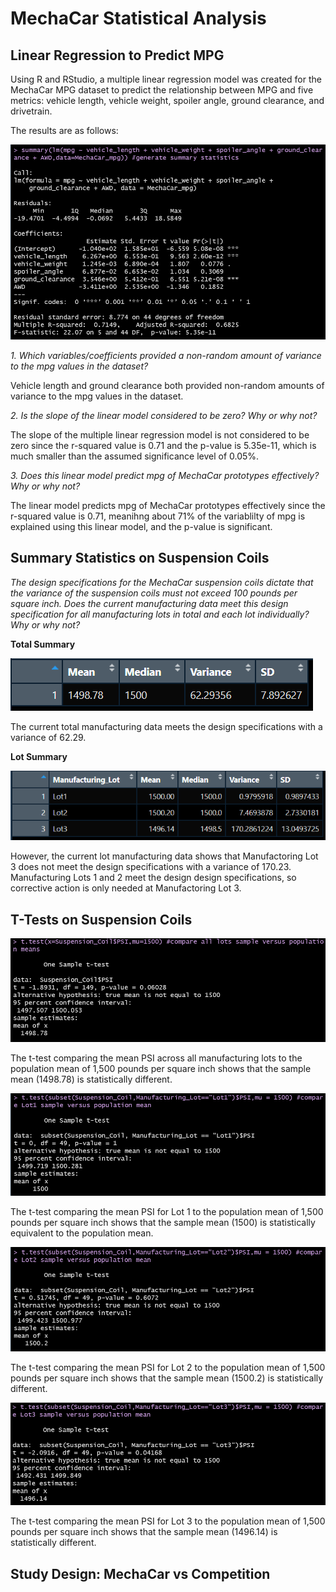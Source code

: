 # MechaCar Statistical Analysis

## Linear Regression to Predict MPG

Using R and RStudio, a multiple linear regression model was created for the MechaCar MPG dataset to predict the relationship between MPG and five metrics: vehicle length, vehicle weight, spoiler angle, ground clearance, and drivetrain. 

The results are as follows:

![](resources/deliverable1_lm_output.PNG)


*1. Which variables/coefficients provided a non-random amount of variance to the mpg values in the dataset?*

Vehicle length and ground clearance both provided non-random amounts of variance to the mpg values in the dataset.

*2. Is the slope of the linear model considered to be zero? Why or why not?*

The slope of the multiple linear regression model is not considered to be zero since the r-squared value is 0.71 and the p-value is 5.35e-11, which is much smaller than the assumed significance level of 0.05%.

*3. Does this linear model predict mpg of MechaCar prototypes effectively? Why or why not?*

The linear model predicts mpg of MechaCar prototypes effectively since the r-squared value is 0.71, meanihng about 71% of the variablilty of mpg is explained using this linear model, and the p-value is significant.

## Summary Statistics on Suspension Coils

*The design specifications for the MechaCar suspension coils dictate that the variance of the suspension coils must not exceed 100 pounds per square inch. Does the current manufacturing data meet this design specification for all manufacturing lots in total and each lot individually? Why or why not?*

**Total Summary**

![Total Summary](resources/deliverable2_total_summary.PNG)

The current total manufacturing data meets the design specifications with a variance of 62.29.

**Lot Summary**

![Total Summary](resources/deliverable2_lot_summary.PNG)

However, the current lot manufacturing data shows that Manufactoring Lot 3 does not meet the design specifications with a variance of 170.23. Manufacturing Lots 1 and 2 meet the design design specifications, so corrective action is only needed at Manufactoring Lot 3.

## T-Tests on Suspension Coils

![](resources/deliverable3_all_lots_ttest.PNG)

The t-test comparing the mean PSI across all manufacturing lots to the population mean of 1,500 pounds per square inch shows that the sample mean (1498.78) is statistically different.

![](resources/deliverable3_Lot1_ttest.PNG)

The t-test comparing the mean PSI for Lot 1 to the population mean of 1,500 pounds per square inch shows that the sample mean (1500) is statistically equivalent to the population mean.

![](resources/deliverable3_Lot2_ttest.PNG)

The t-test comparing the mean PSI for Lot 2 to the population mean of 1,500 pounds per square inch shows that the sample mean (1500.2) is statistically different.

![](resources/deliverable3_Lot3_ttest.PNG)

The t-test comparing the mean PSI for Lot 3 to the population mean of 1,500 pounds per square inch shows that the sample mean (1496.14) is statistically different.

## Study Design: MechaCar vs Competition

